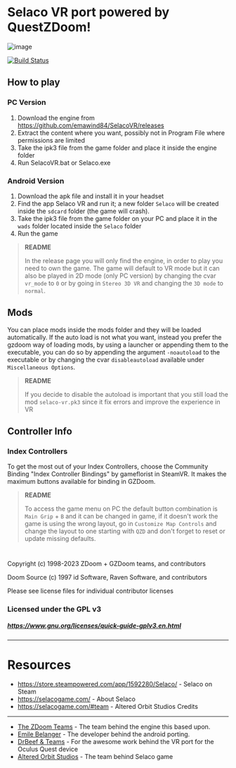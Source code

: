 # Selaco VR port powered by QuestZDoom!

![image](https://github.com/emawind84/SelacoVR/assets/5586300/93a816c5-bb32-457a-be03-42e65942ab62)

[![Build Status](https://github.com/emawind84/selacovr/actions/workflows/continuous_integration.yml/badge.svg?branch=main)](https://github.com/emawind84/gzdoom/actions/workflows/continuous_integration.yml)


## How to play

### PC Version

1. Download the engine from https://github.com/emawind84/SelacoVR/releases
2. Extract the content where you want, possibly not in Program File where permissions are limited
3. Take the ipk3 file from the game folder and place it inside the engine folder
4. Run SelacoVR.bat or Selaco.exe

### Android Version

1. Download the apk file and install it in your headset
2. Find the app Selaco VR and run it; a new folder `Selaco` will be created inside the `sdcard` folder (the game will crash).
3. Take the ipk3 file from the game folder on your PC and place it in the `wads` folder located inside the `Selaco` folder
4. Run the game

> **README**
>
> In the release page you will only find the engine, in order to play you need to own the game. 
> The game will default to VR mode but it can also be played in 2D mode (only PC version) by changing the cvar `vr_mode` to `0` or by going in `Stereo 3D VR` and changing the `3D mode` to `normal`.


## Mods

You can place mods inside the mods folder and they will be loaded automatically.
If the auto load is not what you want, instead you prefer the gzdoom way of loading mods, by using a launcher or appending them to the executable, you can do so by appending the argument `-noautoload` to the executable or by changing the cvar `disableautoload` available under `Miscellaneous Options`.

> **README**
>
> If you decide to disable the autoload is important that you still load the mod `selaco-vr.pk3` since it fix errors and improve the experience in VR


## Controller Info

### Index Controllers
To get the most out of your Index Controllers, choose the Community Binding "Index Controller Bindings" by gameflorist in SteamVR. It makes the maximum buttons available for binding in GZDoom.

> **README**
>
> To access the game menu on PC the default button combination is `Main Grip` + `B` and it can be changed in game, if it doesn't work the game is using the wrong layout, go in `Customize Map Controls` and change the layout to one starting with `QZD` and don't forget to reset or update missing defaults.

#
Copyright (c) 1998-2023 ZDoom + GZDoom teams, and contributors

Doom Source (c) 1997 id Software, Raven Software, and contributors

Please see license files for individual contributor licenses

### Licensed under the GPL v3
##### https://www.gnu.org/licenses/quick-guide-gplv3.en.html
---



# Resources
- https://store.steampowered.com/app/1592280/Selaco/ - Selaco on Steam
- https://selacogame.com/ - About Selaco
- https://selacogame.com/#team - Altered Orbit Studios
Credits
-------

* [The ZDoom Teams](https://zdoom.org/index) - The team behind the engine this based upon.
* [Emile Belanger](http://www.beloko.com/) - The developer behind the android porting.
* [DrBeef & Teams](https://www.questzdoom.com) - For the awesome work behind the VR port for the Oculus Quest device
* [Altered Orbit Studios](https://selacogame.com/#team) - The team behind Selaco game